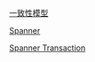 [一致性模型](http://loopjump.com/distributed_consistency_model/)

[Spanner](http://loopjump.com/google_spanner/)

[Spanner Transaction](https://www.cnblogs.com/foxmailed/p/3867814.html)
